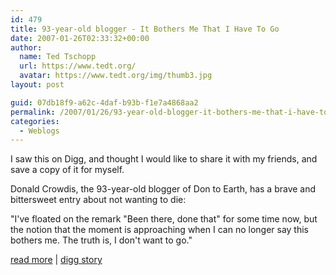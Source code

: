 ```yaml
---
id: 479
title: 93-year-old blogger - It Bothers Me That I Have To Go
date: 2007-01-26T02:33:32+00:00
author:
  name: Ted Tschopp
  url: https://www.tedt.org/
  avatar: https://www.tedt.org/img/thumb3.jpg
layout: post

guid: 07db18f9-a62c-4daf-b93b-f1e7a4868aa2
permalink: /2007/01/26/93-year-old-blogger-it-bothers-me-that-i-have-to-go/
categories:
  - Weblogs
---
```

I saw this on Digg, and thought I would like to share it with my friends, and save a copy of it for myself. 

Donald Crowdis, the 93-year-old blogger of Don to Earth, has a brave and bittersweet entry about not wanting to die:
  
"I've floated on the remark "Been there, done that" for some time now, but the notion that the moment is approaching when I can no longer say this bothers me. The truth is, I don't want to go."

[read more](http://dontoearth.blogspot.com/2007/01/it-bothers-me-that-i-have-to-go.html)&#160;|&#160;[digg story](http://digg.com/offbeat_news/93_year_old_blogger_It_Bothers_Me_That_I_Have_To_Go)